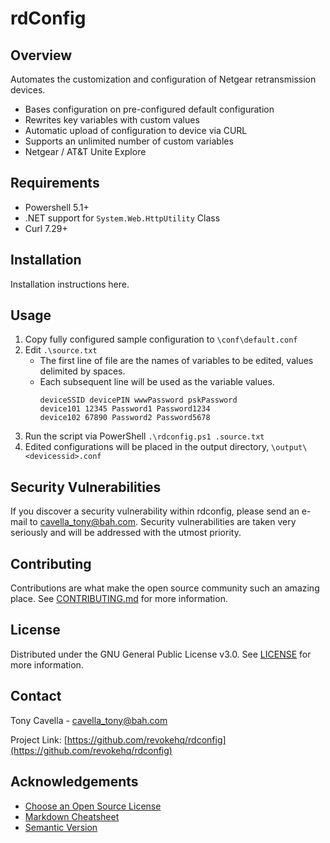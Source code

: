 <!-- PROJECT LOGO
<p align="center">
  <a href="https://github.com/revokeHQ/rdconfig">
    <img src="images/logo.png" alt="Logo">
  </a>
</p>
-->

<!-- PROJECT SHIELDS
<p align="center">
  <a href="https://github.com/revokehq/revoke/"><img src="https://img.shields.io/badge/build-passing-brightgreen.svg" alt="Build Status"></a>
  <img src="https://img.shields.io/github/contributors/revokehq/revoke.svg" alt="Contributors">
  <a href="LICENSE"><img src="https://img.shields.io/github/license/revokehq/revoke.svg" alt="License"></a>
  <a href="https://github.com/revokehq/revoke/releases"><img src="https://img.shields.io/github/release/revokehq/revoke.svg" alt="Latest Stable Version"></a>
  <a href="https://bestpractices.coreinfrastructure.org/projects/2731"><img src="https://bestpractices.coreinfrastructure.org/projects/2731/badge"></a>
</p>
-->

# rdConfig

## Overview

Automates the customization and configuration of Netgear retransmission devices. 

- Bases configuration on pre-configured default configuration
- Rewrites key variables with custom values
- Automatic upload of configuration to device via CURL
- Supports an unlimited number of custom variables
- Netgear / AT&T Unite Explore

## Requirements
- Powershell 5.1+
- .NET support for `System.Web.HttpUtility` Class
- Curl 7.29+

## Installation

Installation instructions here.

## Usage

1. Copy fully configured sample configuration to `\conf\default.conf`
2. Edit `.\source.txt`
   * The first line of file are the names of variables to be edited, values delimited by spaces.
   * Each subsequent line will be used as the variable values.
     ```
     deviceSSID devicePIN wwwPassword pskPassword
     device101 12345 Password1 Password1234
     device102 67890 Password2 Password5678
     ```
3. Run the script via PowerShell `.\rdconfig.ps1 .source.txt`
4. Edited configurations will be placed in the output directory, `\output\<devicessid>.conf`

## Security Vulnerabilities

If you discover a security vulnerability within rdconfig, please send an e-mail to [cavella_tony@bah.com](mailto:cavella_tony@bah.com?rdConfig%20Security%20Vulnerability). Security vulnerabilities are taken very seriously and will be addressed with the utmost priority.

## Contributing

Contributions are what make the open source community such an amazing place. See [CONTRIBUTING.md](CONTRIBUTING.md) for more information.

## License

Distributed under the GNU General Public License v3.0. See [LICENSE](LICENSE) for more information.

## Contact

Tony Cavella - cavella_tony@bah.com

Project Link: [https://github.com/revokehq/rdconfig](https://github.com/revokehq/rdconfig)

<!-- ACKNOWLEDGEMENTS -->
## Acknowledgements
* [Choose an Open Source License](https://choosealicense.com)
* [Markdown Cheatsheet](https://github.com/adam-p/markdown-here/wiki/Markdown-Cheatsheet)
* [Semantic Version](https://semver.org)

